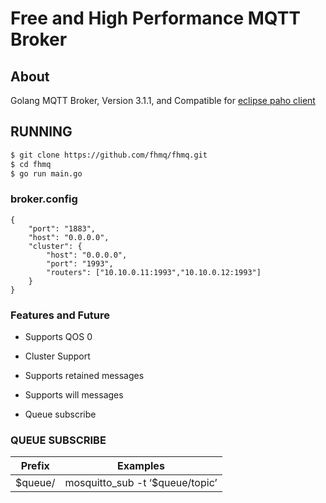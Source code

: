 Free and High Performance MQTT Broker 
============

## About
Golang MQTT Broker, Version 3.1.1, and Compatible
for [eclipse paho client](https://github.com/eclipse?utf8=%E2%9C%93&q=mqtt&type=&language=)

## RUNNING
```bash
$ git clone https://github.com/fhmq/fhmq.git
$ cd fhmq
$ go run main.go
```

### broker.config
~~~
{
	"port": "1883",
	"host": "0.0.0.0",
	"cluster": {
		"host": "0.0.0.0",
		"port": "1993",
		"routers": ["10.10.0.11:1993","10.10.0.12:1993"]
	}
}
~~~

### Features and Future

* Supports QOS 0

* Cluster Support

* Supports retained messages

* Supports will messages  

* Queue subscribe

### QUEUE SUBSCRIBE

| Prefix        | Examples                        |
| ------------- |---------------------------------|
| $queue/       | mosquitto_sub -t ‘$queue/topic’ |

